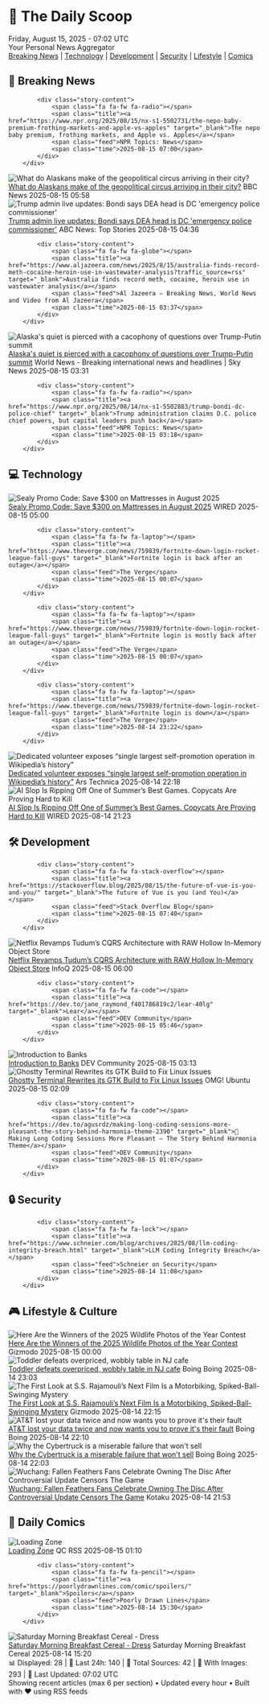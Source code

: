<!-- Processing 54 RSS feeds at 2025-08-15 07:02:14 UTC -->
<!-- Processing: XKCD -->
<!-- Processing: Poorly Drawn Lines -->
<!-- Processing: Garfield -->
<!-- Processing: Cyanide & Happiness -->
<!-- Processing: CNN Top Stories -->
<!-- Processing: CNN Breaking News -->
<!-- Processing: BBC World News -->
<!-- Processing: BBC Breaking News -->
<!-- Processing: NPR News -->
<!-- Processing: Reuters Top News -->
<!-- Processing: Reuters World News -->
<!-- Processing: Associated Press Breaking -->
<!-- Processing: NBC News Breaking -->
<!-- Processing: TechCrunch -->
<!-- Processing: The Verge -->
<!-- Processing: WIRED -->
<!-- Processing: Lobsters Python -->
<!-- Processing: Hacker News -->
<!-- Processing: StackOverflow Blog -->
<!-- Processing: Phoronix Linux News -->
<!-- Processing: GitHub Blog -->
<!-- Processing: GitLab Blog -->
<!-- Processing: Martin Fowler -->
<!-- Processing: Coding Horror -->
<!-- Processing: The Pragmatic Engineer -->
<!-- Processing: Lifehacker -->
<!-- Processing: Schneier on Security -->
<!-- Generated 4 new posts out of 27 feeds processed -->
<div class="newspaper-header">
    <h1 class="newspaper-title">📰 The Daily Scoop</h1>
    <div class="newspaper-date">Friday, August 15, 2025 - 07:02 UTC</div>
    <div class="newspaper-subtitle">Your Personal News Aggregator</div>
</div>

<div class="newspaper-nav">
    <a href="#breaking">Breaking News</a> |
    <a href="#tech">Technology</a> |
    <a href="#dev">Development</a> |
    <a href="#security">Security</a> |
    <a href="#lifestyle">Lifestyle</a> |
    <a href="#webcomics">Comics</a>
</div>

<div class="news-section breaking-news" id="breaking">
<h2 class="section-header">🚨 Breaking News</h2>
<div class="stories-container">
<div class="story">
            
            <div class="story-content">
                <span class="fa fa-fw fa-radio"></span>
                <span class="title"><a href="https://www.npr.org/2025/08/15/nx-s1-5502731/the-nepo-baby-premium-frothing-markets-and-apple-vs-apples" target="_blank">The nepo baby premium, frothing markets, and Apple vs. Apples</a></span>
                <span class="feed">NPR Topics: News</span>
                <span class="time">2025-08-15 07:00</span>
            </div>
        </div>
<div class="story">
            <img src="https://ichef.bbci.co.uk/ace/standard/240/cpsprodpb/7530/live/9d3f9ca0-79a2-11f0-83cc-c5da98c419b8.jpg" alt="What do Alaskans make of the geopolitical circus arriving in their city?" class="story-image" loading="lazy" onerror="this.style.display='none'">
            <div class="story-content">
                <span class="fa fa-fw fa-earth-americas"></span>
                <span class="title"><a href="https://www.bbc.com/news/articles/c7541g6d191o?at_medium=RSS&at_campaign=rss" target="_blank">What do Alaskans make of the geopolitical circus arriving in their city?</a></span>
                <span class="feed">BBC News</span>
                <span class="time">2025-08-15 05:58</span>
            </div>
        </div>
<div class="story">
            <img src="https://s.abcnews.com/images/US/pam-bondi-4-epa-gmh-250811_1754928134342_hpMain_4x3t_384.jpg" alt="Trump admin live updates: Bondi says DEA head is DC &#x27;emergency police commissioner&#x27;" class="story-image" loading="lazy" onerror="this.style.display='none'">
            <div class="story-content">
                <span class="fa fa-fw fa-tv"></span>
                <span class="title"><a href="https://abcnews.go.com/Politics/live-updates/trump-admin-live-updates/?id=124535213" target="_blank">Trump admin live updates: Bondi says DEA head is DC &#x27;emergency police commissioner&#x27;</a></span>
                <span class="feed">ABC News: Top Stories</span>
                <span class="time">2025-08-15 04:36</span>
            </div>
        </div>
<div class="story">
            
            <div class="story-content">
                <span class="fa fa-fw fa-globe"></span>
                <span class="title"><a href="https://www.aljazeera.com/news/2025/8/15/australia-finds-record-meth-cocaine-heroin-use-in-wastewater-analysis?traffic_source=rss" target="_blank">Australia finds record meth, cocaine, heroin use in wastewater analysis</a></span>
                <span class="feed">Al Jazeera – Breaking News, World News and Video from Al Jazeera</span>
                <span class="time">2025-08-15 03:37</span>
            </div>
        </div>
<div class="story">
            <img src="https://e3.365dm.com/25/08/1920x1080/skynews-alaska-whittier_6991202.jpg?20250815045458" alt="Alaska&#x27;s quiet is pierced with a cacophony of questions over Trump-Putin summit" class="story-image" loading="lazy" onerror="this.style.display='none'">
            <div class="story-content">
                <span class="fa fa-fw fa-satellite"></span>
                <span class="title"><a href="https://news.sky.com/story/alaskas-quiet-is-pierced-with-a-cacophony-of-questions-over-trump-putin-summit-13411944" target="_blank">Alaska&#x27;s quiet is pierced with a cacophony of questions over Trump-Putin summit</a></span>
                <span class="feed">World News - Breaking international news and headlines | Sky News</span>
                <span class="time">2025-08-15 03:31</span>
            </div>
        </div>
<div class="story">
            
            <div class="story-content">
                <span class="fa fa-fw fa-radio"></span>
                <span class="title"><a href="https://www.npr.org/2025/08/14/nx-s1-5502883/trump-bondi-dc-police-chief" target="_blank">Trump administration claims D.C. police chief powers, but capital leaders push back</a></span>
                <span class="feed">NPR Topics: News</span>
                <span class="time">2025-08-15 03:18</span>
            </div>
        </div>
</div>
</div>
<div class="news-section tech-news" id="tech">
<h2 class="section-header">💻 Technology</h2>
<div class="stories-container">
<div class="story">
            <img src="https://media.wired.com/photos/67b63b98fb14553f0ebd9ffd/master/pass/WIRED-Coupons-R2_15.png" alt="Sealy Promo Code: Save $300 on Mattresses in August 2025" class="story-image" loading="lazy" onerror="this.style.display='none'">
            <div class="story-content">
                <span class="fa fa-fw fa-bolt"></span>
                <span class="title"><a href="https://www.wired.com/story/sealy-promo-code/" target="_blank">Sealy Promo Code: Save $300 on Mattresses in August 2025</a></span>
                <span class="feed">WIRED</span>
                <span class="time">2025-08-15 05:00</span>
            </div>
        </div>
<div class="story">
            
            <div class="story-content">
                <span class="fa fa-fw fa-laptop"></span>
                <span class="title"><a href="https://www.theverge.com/news/759839/fortnite-down-login-rocket-league-fall-guys" target="_blank">Fortnite login is back after an outage</a></span>
                <span class="feed">The Verge</span>
                <span class="time">2025-08-15 00:07</span>
            </div>
        </div>
<div class="story">
            
            <div class="story-content">
                <span class="fa fa-fw fa-laptop"></span>
                <span class="title"><a href="https://www.theverge.com/news/759839/fortnite-down-login-rocket-league-fall-guys" target="_blank">Fortnite login is mostly back after an outage</a></span>
                <span class="feed">The Verge</span>
                <span class="time">2025-08-15 00:07</span>
            </div>
        </div>
<div class="story">
            
            <div class="story-content">
                <span class="fa fa-fw fa-laptop"></span>
                <span class="title"><a href="https://www.theverge.com/news/759839/fortnite-down-login-rocket-league-fall-guys" target="_blank">Fortnite login is down</a></span>
                <span class="feed">The Verge</span>
                <span class="time">2025-08-14 23:22</span>
            </div>
        </div>
<div class="story">
            <img src="https://cdn.arstechnica.net/wp-content/uploads/2025/08/GettyImages-2195019925-500x500-1755208218.jpg" alt="Dedicated volunteer exposes “single largest self-promotion operation in Wikipedia’s history”" class="story-image" loading="lazy" onerror="this.style.display='none'">
            <div class="story-content">
                <span class="fa fa-fw fa-cog"></span>
                <span class="title"><a href="https://arstechnica.com/culture/2025/08/why-was-the-most-translated-wikipedia-article-in-the-world-about-a-lover-of-aryan-culture/" target="_blank">Dedicated volunteer exposes “single largest self-promotion operation in Wikipedia’s history”</a></span>
                <span class="feed">Ars Technica</span>
                <span class="time">2025-08-14 22:18</span>
            </div>
        </div>
<div class="story">
            <img src="https://media.wired.com/photos/689cf64cf34ec0472c18f3a0/master/pass/AI-sSlop-Ripping-Off-Games-Peak-Culture-ScreenshotCaldera.png" alt="AI Slop Is Ripping Off One of Summer’s Best Games. Copycats Are Proving Hard to Kill" class="story-image" loading="lazy" onerror="this.style.display='none'">
            <div class="story-content">
                <span class="fa fa-fw fa-bolt"></span>
                <span class="title"><a href="https://www.wired.com/story/ai-slop-is-ripping-off-one-of-summers-best-games-fighting-back-is-harder-than-you-think/" target="_blank">AI Slop Is Ripping Off One of Summer’s Best Games. Copycats Are Proving Hard to Kill</a></span>
                <span class="feed">WIRED</span>
                <span class="time">2025-08-14 21:23</span>
            </div>
        </div>
</div>
</div>
<div class="news-section dev-news" id="dev">
<h2 class="section-header">🛠️ Development</h2>
<div class="stories-container">
<div class="story">
            
            <div class="story-content">
                <span class="fa fa-fw fa-stack-overflow"></span>
                <span class="title"><a href="https://stackoverflow.blog/2025/08/15/the-future-of-vue-is-you-and-you/" target="_blank">The future of Vue is you (and You)</a></span>
                <span class="feed">Stack Overflow Blog</span>
                <span class="time">2025-08-15 07:40</span>
            </div>
        </div>
<div class="story">
            <img src="https://res.infoq.com/news/2025/08/netflix-tudum-cqrs-raw-hollow/en/headerimage/generatedHeaderImage-1754230662911.jpg" alt="Netflix Revamps Tudum’s CQRS Architecture with RAW Hollow In-Memory Object Store" class="story-image" loading="lazy" onerror="this.style.display='none'">
            <div class="story-content">
                <span class="fa fa-fw fa-info-circle"></span>
                <span class="title"><a href="https://www.infoq.com/news/2025/08/netflix-tudum-cqrs-raw-hollow/?utm_campaign=infoq_content&utm_source=infoq&utm_medium=feed&utm_term=global" target="_blank">Netflix Revamps Tudum’s CQRS Architecture with RAW Hollow In-Memory Object Store</a></span>
                <span class="feed">InfoQ</span>
                <span class="time">2025-08-15 06:00</span>
            </div>
        </div>
<div class="story">
            
            <div class="story-content">
                <span class="fa fa-fw fa-code"></span>
                <span class="title"><a href="https://dev.to/jane_raymond_f401786819c2/lear-40lg" target="_blank">Lear</a></span>
                <span class="feed">DEV Community</span>
                <span class="time">2025-08-15 05:46</span>
            </div>
        </div>
<div class="story">
            <img src="https://media2.dev.to/dynamic/image/width=800%2Cheight=%2Cfit=scale-down%2Cgravity=auto%2Cformat=auto/https%3A%2F%2Fdev-to-uploads.s3.amazonaws.com%2Fuploads%2Farticles%2Fy8g3sup03wywh54075k5.png" alt="Introduction to Banks" class="story-image" loading="lazy" onerror="this.style.display='none'">
            <div class="story-content">
                <span class="fa fa-fw fa-code"></span>
                <span class="title"><a href="https://dev.to/madgan95/introduction-to-banks-4b3i" target="_blank">Introduction to Banks</a></span>
                <span class="feed">DEV Community</span>
                <span class="time">2025-08-15 03:13</span>
            </div>
        </div>
<div class="story">
            <img src="https://i0.wp.com/www.omgubuntu.co.uk/wp-content/uploads/2024/12/ghostty-logo.jpg?resize=406%2C232&amp;ssl=1" alt="Ghostty Terminal Rewrites its GTK Build to Fix Linux Issues" class="story-image" loading="lazy" onerror="this.style.display='none'">
            <div class="story-content">
                <span class="fa fa-fw fa-ubuntu"></span>
                <span class="title"><a href="https://www.omgubuntu.co.uk/2025/08/ghostty-terminal-gtk-rewrite-linux" target="_blank">Ghostty Terminal Rewrites its GTK Build to Fix Linux Issues</a></span>
                <span class="feed">OMG! Ubuntu</span>
                <span class="time">2025-08-15 02:09</span>
            </div>
        </div>
<div class="story">
            
            <div class="story-content">
                <span class="fa fa-fw fa-code"></span>
                <span class="title"><a href="https://dev.to/agusrdz/making-long-coding-sessions-more-pleasant-the-story-behind-harmonia-theme-2390" target="_blank">🎨 Making Long Coding Sessions More Pleasant — The Story Behind Harmonia Theme</a></span>
                <span class="feed">DEV Community</span>
                <span class="time">2025-08-15 01:07</span>
            </div>
        </div>
</div>
</div>
<div class="news-section security-news" id="security">
<h2 class="section-header">🔒 Security</h2>
<div class="stories-container">
<div class="story">
            
            <div class="story-content">
                <span class="fa fa-fw fa-lock"></span>
                <span class="title"><a href="https://www.schneier.com/blog/archives/2025/08/llm-coding-integrity-breach.html" target="_blank">LLM Coding Integrity Breach</a></span>
                <span class="feed">Schneier on Security</span>
                <span class="time">2025-08-14 11:08</span>
            </div>
        </div>
</div>
</div>
<div class="news-section lifestyle-news" id="lifestyle">
<h2 class="section-header">🎮 Lifestyle & Culture</h2>
<div class="stories-container">
<div class="story">
            <img src="https://gizmodo.com/app/uploads/2025/08/sparringsaigas.jpg" alt="Here Are the Winners of the 2025 Wildlife Photos of the Year Contest" class="story-image" loading="lazy" onerror="this.style.display='none'">
            <div class="story-content">
                <span class="fa fa-fw fa-computer"></span>
                <span class="title"><a href="https://gizmodo.com/here-are-the-winners-of-the-2025-wildlife-photo-of-the-year-contest-2000643074" target="_blank">Here Are the Winners of the 2025 Wildlife Photos of the Year Contest</a></span>
                <span class="feed">Gizmodo</span>
                <span class="time">2025-08-15 00:00</span>
            </div>
        </div>
<div class="story">
            <img src="https://i0.wp.com/boingboing.net/wp-content/uploads/2025/08/hazelnut.jpg?fit=1200%2C920&amp;quality=60&amp;ssl=1" alt="Toddler defeats overpriced, wobbly table in NJ cafe" class="story-image" loading="lazy" onerror="this.style.display='none'">
            <div class="story-content">
                <span class="fa fa-fw fa-arrow-right"></span>
                <span class="title"><a href="https://boingboing.net/2025/08/14/toddler-defeats-overpriced-wobbly-table-in-nj-cafe.html" target="_blank">Toddler defeats overpriced, wobbly table in NJ cafe</a></span>
                <span class="feed">Boing Boing</span>
                <span class="time">2025-08-14 23:03</span>
            </div>
        </div>
<div class="story">
            <img src="https://gizmodo.com/app/uploads/2025/08/Globetrotter-SS-Rajamouli-X.jpg" alt="The First Look at S.S. Rajamouli’s Next Film Is a Motorbiking, Spiked-Ball-Swinging Mystery" class="story-image" loading="lazy" onerror="this.style.display='none'">
            <div class="story-content">
                <span class="fa fa-fw fa-computer"></span>
                <span class="title"><a href="https://gizmodo.com/ss-rajamouli-new-movie-rrr-globetrotter-trailer-2000643391" target="_blank">The First Look at S.S. Rajamouli’s Next Film Is a Motorbiking, Spiked-Ball-Swinging Mystery</a></span>
                <span class="feed">Gizmodo</span>
                <span class="time">2025-08-14 22:15</span>
            </div>
        </div>
<div class="story">
            <img src="https://i0.wp.com/boingboing.net/wp-content/uploads/2025/08/att-van.jpg?fit=1200%2C800&amp;quality=60&amp;ssl=1" alt="AT&amp;T lost your data twice and now wants you to prove it&#x27;s their fault" class="story-image" loading="lazy" onerror="this.style.display='none'">
            <div class="story-content">
                <span class="fa fa-fw fa-arrow-right"></span>
                <span class="title"><a href="https://boingboing.net/2025/08/14/att-lost-your-data-twice-and-now-wants-you-to-prove-its-their-fault.html" target="_blank">AT&amp;T lost your data twice and now wants you to prove it&#x27;s their fault</a></span>
                <span class="feed">Boing Boing</span>
                <span class="time">2025-08-14 22:10</span>
            </div>
        </div>
<div class="story">
            <img src="https://i0.wp.com/boingboing.net/wp-content/uploads/2025/03/cybertruck.jpeg?fit=1080%2C608&amp;quality=60&amp;ssl=1" alt="Why the Cybertruck is a miserable failure that won&#x27;t sell" class="story-image" loading="lazy" onerror="this.style.display='none'">
            <div class="story-content">
                <span class="fa fa-fw fa-arrow-right"></span>
                <span class="title"><a href="https://boingboing.net/2025/08/14/why-the-cybertruck-is-a-miserable-failure-that-wont-sell.html" target="_blank">Why the Cybertruck is a miserable failure that won&#x27;t sell</a></span>
                <span class="feed">Boing Boing</span>
                <span class="time">2025-08-14 22:03</span>
            </div>
        </div>
<div class="story">
            <img src="https://kotaku.com/app/uploads/2025/07/52f4008371eafeaaf7656c6fb1c68ed7.jpg" alt="Wuchang: Fallen Feathers Fans Celebrate Owning The Disc After Controversial Update Censors The Game" class="story-image" loading="lazy" onerror="this.style.display='none'">
            <div class="story-content">
                <span class="fa fa-fw fa-gamepad"></span>
                <span class="title"><a href="https://kotaku.com/wuchang-fallen-feathers-1-5-changes-censorship-game-pass-steam-2000617865" target="_blank">Wuchang: Fallen Feathers Fans Celebrate Owning The Disc After Controversial Update Censors The Game</a></span>
                <span class="feed">Kotaku</span>
                <span class="time">2025-08-14 21:53</span>
            </div>
        </div>
</div>
</div>
<div class="news-section webcomics-section" id="webcomics">
<h2 class="section-header">🎨 Daily Comics</h2>
<div class="stories-container">
<div class="story">
            <img src="http://www.questionablecontent.net/comics/5636.png" alt="Loading Zone" class="story-image" loading="lazy" onerror="this.style.display='none'">
            <div class="story-content">
                <span class="fa fa-fw fa-music"></span>
                <span class="title"><a href="http://questionablecontent.net/view.php?comic=5636" target="_blank">Loading Zone</a></span>
                <span class="feed">QC RSS</span>
                <span class="time">2025-08-15 01:10</span>
            </div>
        </div>
<div class="story">
            
            <div class="story-content">
                <span class="fa fa-fw fa-pencil"></span>
                <span class="title"><a href="https://poorlydrawnlines.com/comic/spoilers/" target="_blank">Spoilers</a></span>
                <span class="feed">Poorly Drawn Lines</span>
                <span class="time">2025-08-14 15:30</span>
            </div>
        </div>
<div class="story">
            <img src="https://www.smbc-comics.com/comics/1754968847-20250814.png" alt="Saturday Morning Breakfast Cereal - Dress" class="story-image" loading="lazy" onerror="this.style.display='none'">
            <div class="story-content">
                <span class="fa fa-fw fa-smile"></span>
                <span class="title"><a href="https://www.smbc-comics.com/comic/dress" target="_blank">Saturday Morning Breakfast Cereal - Dress</a></span>
                <span class="feed">Saturday Morning Breakfast Cereal</span>
                <span class="time">2025-08-14 15:20</span>
            </div>
        </div>
</div>
</div>

<div class="newspaper-footer">
    <div class="stats">
        📊 Displayed: 28 | 📅 Last 24h: 140 | 📡 Total Sources: 42 | 📸 With Images: 293 |
        🔄 Last Updated: 07:02 UTC
    </div>
    <div class="footer-note">
        Showing recent articles (max 6 per section) • Updated every hour • Built with ❤️ using RSS feeds
    </div>
</div>
